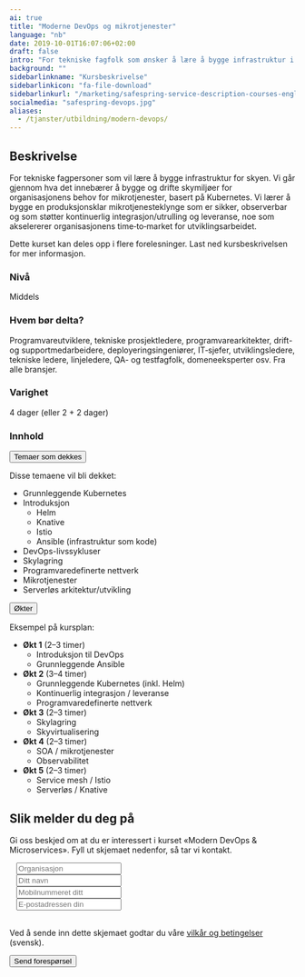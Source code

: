 ```yaml
---
ai: true
title: "Moderne DevOps og mikrotjenester"
language: "nb"
date: 2019-10-01T16:07:06+02:00
draft: false
intro: "For tekniske fagfolk som ønsker å lære å bygge infrastruktur i skyen."
background: ""
sidebarlinkname: "Kursbeskrivelse"
sidebarlinkicon: "fa-file-download"
sidebarlinkurl: "/marketing/safespring-service-description-courses-english.pdf"
socialmedia: "safespring-devops.jpg"
aliases:
  - /tjanster/utbildning/modern-devops/
---
```

## Beskrivelse

For tekniske fagpersoner som vil lære å bygge infrastruktur for skyen. Vi går gjennom hva det innebærer å bygge og drifte skymiljøer for organisasjonens behov for mikrotjenester, basert på Kubernetes. Vi lærer å bygge en produksjonsklar mikrotjenesteklynge som er sikker, observerbar og som støtter kontinuerlig integrasjon/utrulling og leveranse, noe som akselererer organisasjonens time‑to‑market for utviklingsarbeidet.

Dette kurset kan deles opp i flere forelesninger. Last ned kursbeskrivelsen for mer informasjon.

### Nivå

Middels

### Hvem bør delta?

Programvareutviklere, tekniske prosjektledere, programvarearkitekter, drift- og supportmedarbeidere, deployeringsingeniører, IT‑sjefer, utviklingsledere, tekniske ledere, linjeledere, QA- og testfagfolk, domeneeksperter osv. Fra alle bransjer.

### Varighet

4 dager (eller 2 + 2 dager)

### Innhold

<div class="accordion-box">
<button class="accordion">Temaer som dekkes</button>
<div class="panel content-body">
<p>Disse temaene vil bli dekket:</p>
<ul>
<li>Grunnleggende Kubernetes</li>
<li>Introduksjon
<ul>
<li>Helm</li>
<li>Knative</li>
<li>Istio</li>
<li>Ansible (infrastruktur som kode)</li>
</ul></li>
<li>DevOps-livssykluser</li>
<li>Skylagring</li>
<li>Programvaredefinerte nettverk</li>
<li>Mikrotjenester</li>
<li>Serverløs arkitektur/utvikling</li>
</ul>
<div class="pb-3"> </div>
</div>
</div>

<div class="accordion-box">
<button class="accordion">Økter</button>
<div class="panel content-body">
<p>Eksempel på kursplan:</p>
<ul>
<li><b>Økt 1</b> (2–3 timer)
<ul>
<li>Introduksjon til DevOps</li>
<li>Grunnleggende Ansible</li>
</ul></li>
<li><b>Økt 2</b> (3–4 timer)
<ul>
<li>Grunnleggende Kubernetes (inkl. Helm)</li>
<li>Kontinuerlig integrasjon / leveranse</li>
<li>Programvaredefinerte nettverk</li>
</ul></li>
<li><b>Økt 3</b> (2–3 timer)
<ul>
<li>Skylagring</li>
<li>Skyvirtualisering</li>
</ul></li>
<li><b>Økt 4</b> (2–3 timer)
<ul>
<li>SOA / mikrotjenester</li>
<li>Observabilitet</li>
</ul></li>
<li><b>Økt 5</b> (2–3 timer)
<ul>
<li>Service mesh / Istio</li>
<li>Serverløs / Knative</li>
</ul></li>
</ul>
<div class="pb-3"> </div>
</div>
</div>

<script>
var acc = document.getElementsByClassName("accordion");
var i;

for (i = 0; i < acc.length; i++) {
  acc[i].addEventListener("click", function() {
    this.classList.toggle("active-utbildning");
    var panel = this.nextElementSibling;
    if (panel.style.maxHeight) {
      panel.style.maxHeight = null;
    } else {
      panel.style.maxHeight = panel.scrollHeight + "px";
    }
  });
}
</script>

## Slik melder du deg på

Gi oss beskjed om at du er interessert i kurset «Modern DevOps & Microservices». Fyll ut skjemaet nedenfor, så tar vi kontakt.

<script src="//twitter.github.io/typeahead.js/releases/latest/typeahead.bundle.js"></script>
<style>
  .twitter-typeahead .tt-hint{color:#195f8c}.twitter-typeahead .tt-menu{max-height:300px;overflow:auto;border:1px solid #195f8c;border-top:none;border-radius:0 0 25px 25px;width:298px;margin:-7px 0 0 -52px}.twitter-typeahead .tt-suggestion{background-color:#fafefe;padding:5px 10px;color:#323232}.tt-suggestion:first-child{margin:7px 0 0 0;padding-top:10px}.tt-suggestion:last-child{padding-bottom:20px}.twitter-typeahead .tt-suggestion:hover{background-color:#fafefe;color:#195f8c}
</style>
<script>
  jQuery(document).ready(function(){var t=null,a=jQuery("#up-client-name-input");if(a.length){var i=jQuery("<input type='hidden' name='Client.dunsNo' />"),e=jQuery("<b id='up-client-spinner' class='fa fa-refresh fa-spin' />");e.hide(),a.after(i),a.after(e),a.typeahead({hint:!0,highlight:!0,minLength:3},{name:"clients",limit:25,source:function(e,n,a){t&&clearTimeout(t),t=setTimeout(function(){$.ajax({type:"GET",url:"https://power.upsales.com/api/external/soliditet/clientSearch?name="+e,success:function(e){a(e.data)},error:function(e){}})},200)},templates:{suggestion:function(e){return"<div><div>"+e.name+"</div><span style='color: #323232; font-size: 10px;'>"+e.city+"</span></div>"}}}).bind("typeahead:autocompleted",function(e,n){a.typeahead("val",n.name),i.val(n.dunsNo),a.blur()}).bind("typeahead:select",function(e,n){a.typeahead("val",n.name),i.val(n.dunsNo)}).bind("typeahead:cursorchange",function(e,n){a.typeahead("val",n.name),i.val(n.dunsNo)}).on("typeahead:asyncrequest",function(){e.show()}).on("typeahead:asynccancel typeahead:asyncreceive",function(){e.hide()})}});
</script>
<form id="up-form" name="form_9549ue770a5b7152b4b9796393b0943084e71" action="https://power.upsales.com/api/external/formSubmit" method="POST">
  <div class="form"><i class="fas fa-briefcase"></i>&nbsp;&nbsp;&nbsp;<input maxlength="512" type="text" id="up-client-name-input" name="Client.name" required="" placeholder="Organisasjon"></div>
  <div class="form"><i class="fas fa-user-tie"></i>&nbsp;&nbsp;&nbsp;<input maxlength="512" type="text" name="Contact.name" required="" placeholder="Ditt navn"></div>
  <div class="form"><i class="fas fa-mobile-alt"></i>&nbsp;&nbsp;&nbsp;<input maxlength="512" type="text" name="Contact.cellPhone" required="" placeholder="Mobilnummeret ditt"></div>
  <div class="form"><i class="fas fa-envelope"></i>&nbsp;&nbsp;&nbsp;<input maxlength="512" type="email" id="up-email-input" autocomplete="off" name="Contact.email" required="required" placeholder="E-postadressen din"></div>
  <input type="hidden" value="Modern DevOps & Microservices” for managers" name="Extra.1570014130220" checked>
	<!-- REQUIRED FIELDS -->
  <input type="hidden" name="formCid" value="9549">
	<input type="hidden" name="formId" value="9549ue770a5b7152b4b9796393b0943084e71">
	<input type="hidden" name="isFrame" value="false">
	<input type="text" value="" name="validation" style="display: none;">
	<!-- END OF REQUIRED FIELDS -->
  <br>
	<p>Ved å sende inn dette skjemaet godtar du våre <a href="/dokument/personuppgiftshantering/" target="_blank">vilkår og betingelser</a> (svensk).</p>
	<button type="submit" class="button">Send forespørsel</button>
</form>
<script>(function(){var form = document.getElementById("up-form");if(form) {form.addEventListener("submit", function(ev) {var button = ev.target.querySelector("button[type=submit]");if(button) {button.disabled = true;}});}})();</script>